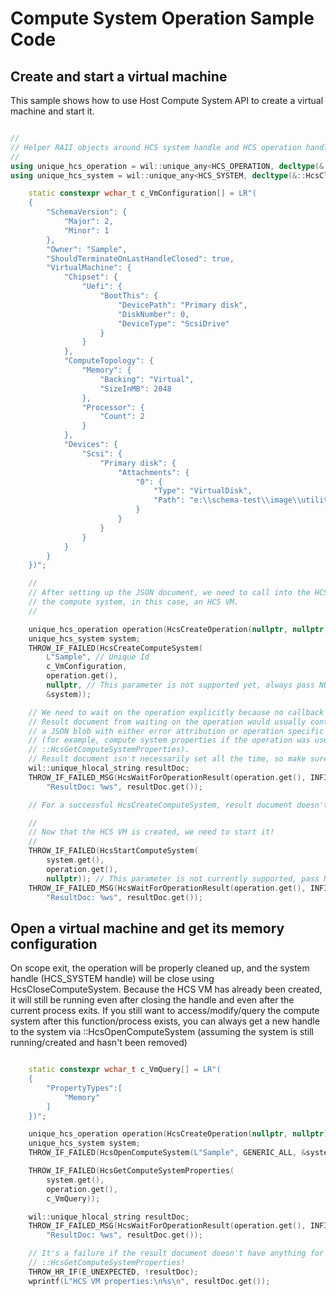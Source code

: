 # Compute System Operation Sample Code

<a name = "CreateStartVM"></a>
## Create and start a virtual machine

This sample shows how to use Host Compute System API to create a virtual machine and start it.

```cpp

//
// Helper RAII objects around HCS system handle and HCS operation handle
//
using unique_hcs_operation = wil::unique_any<HCS_OPERATION, decltype(&::HcsCloseOperation), ::HcsCloseOperation>;
using unique_hcs_system = wil::unique_any<HCS_SYSTEM, decltype(&::HcsCloseComputeSystem), ::HcsCloseComputeSystem>;

    static constexpr wchar_t c_VmConfiguration[] = LR"(
    {
        "SchemaVersion": {
            "Major": 2,
            "Minor": 1
        },
        "Owner": "Sample",
        "ShouldTerminateOnLastHandleClosed": true,
        "VirtualMachine": {
            "Chipset": {
                "Uefi": {
                    "BootThis": {
                        "DevicePath": "Primary disk",
                        "DiskNumber": 0,
                        "DeviceType": "ScsiDrive"
                    }
                }
            },
            "ComputeTopology": {
                "Memory": {
                    "Backing": "Virtual",
                    "SizeInMB": 2048
                },
                "Processor": { 
                    "Count": 2
                }
            },
            "Devices": {
                "Scsi": {
                    "Primary disk": {
                        "Attachments": {
                            "0": {
                                "Type": "VirtualDisk",
                                "Path": "e:\\schema-test\\image\\utilityvm.vhdx"
                            }
                        }
                    }
                }
            }
        }
    })";

    //
    // After setting up the JSON document, we need to call into the HCS to create
    // the compute system, in this case, an HCS VM.
    //

    unique_hcs_operation operation(HcsCreateOperation(nullptr, nullptr)); // This operation doesn't need callback
    unique_hcs_system system;
    THROW_IF_FAILED(HcsCreateComputeSystem(
        L"Sample", // Unique Id
        c_VmConfiguration,
        operation.get(),
        nullptr, // This parameter is not supported yet, always pass NULL
        &system));

    // We need to wait on the operation explicitly because no callback was setup
    // Result document from waiting on the operation would usually contain
    // a JSON blob with either error attribution or operation specific result data
    // (for example, compute system properties if the operation was used to call
    // ::HcsGetComputeSystemProperties).
    // Result document isn't necessarily set all the time, so make sure to check for that!
    wil::unique_hlocal_string resultDoc;
    THROW_IF_FAILED_MSG(HcsWaitForOperationResult(operation.get(), INFINITE, &resultDoc),
        "ResultDoc: %ws", resultDoc.get());

    // For a successful HcsCreateComputeSystem, result document doesn't have anything.

    //
    // Now that the HCS VM is created, we need to start it!
    //
    THROW_IF_FAILED(HcsStartComputeSystem(
        system.get(),
        operation.get(),
        nullptr)); // This parameter is not currently supported, pass NULL.
    THROW_IF_FAILED_MSG(HcsWaitForOperationResult(operation.get(), INFINITE, &resultDoc),
        "ResultDoc: %ws", resultDoc.get());

```

<a name = "OpenGetPropVM"></a>
## Open a virtual machine and get its memory configuration

On scope exit, the operation will be properly cleaned up, and the system handle (HCS_SYSTEM handle) will be close using HcsCloseComputeSystem.
Because the HCS VM has already been created, it will still be running even after closing the handle and even after the current process exits.
If you still want to access/modify/query the compute system after this function/process exists, you can always get a new handle to the system 
via ::HcsOpenComputeSystem (assuming the system is still running/created and hasn't been removed)

```cpp

    static constexpr wchar_t c_VmQuery[] = LR"(
    {
        "PropertyTypes":[
            "Memory"
        ]
    })";

    unique_hcs_operation operation(HcsCreateOperation(nullptr, nullptr)); // This operation doesn't need callback
    unique_hcs_system system;
    THROW_IF_FAILED(HcsOpenComputeSystem(L"Sample", GENERIC_ALL, &system));

    THROW_IF_FAILED(HcsGetComputeSystemProperties(
        system.get(),
        operation.get(),
        c_VmQuery));

    wil::unique_hlocal_string resultDoc;
    THROW_IF_FAILED_MSG(HcsWaitForOperationResult(operation.get(), INFINITE, &resultDoc),
        "ResultDoc: %ws", resultDoc.get());

    // It's a failure if the result document doesn't have anything for
    // ::HcsGetComputeSystemProperties!
    THROW_HR_IF(E_UNEXPECTED, !resultDoc);
    wprintf(L"HCS VM properties:\n%s\n", resultDoc.get());

```